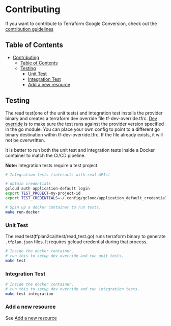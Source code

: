# Contributing

If you want to contribute to Terraform Google Conversion, check out the
[contribution guidelines](../../CONTRIBUTING.md)

## Table of Contents

- [Contributing](#contributing)
  - [Table of Contents](#table-of-contents)
  - [Testing](#testing)
    - [Unit Test](#unit-test)
    - [Integration Test](#integration-test)
    - [Add a new resource](#add-a-new-resource)

## Testing

The read test(one of the unit tests) and integration test installs the provider
binary and creates a terraform dev override file tf-dev-override.tfrc.
[Dev override](https://googlecloudplatform.github.io/magic-modules/develop/run-tests/#optional-test-manually)
is to make sure the test runs against the provider version specified in the go
module. You can place your own config to point to a different go binary
destination within tf-dev-override.tfrc. If the file already exists, it will not
be overwritten.

It is better to run both the unit test and integration tests inside a Docker
container to match the CI/CD pipeline.

**Note:** Integration tests require a test project.

```bash
# Integration tests (interacts with real APIs)

# obtain credentials
gcloud auth application-default login
export TEST_PROJECT=my-project-id
export TEST_CREDENTIALS=~/.config/gcloud/application_default_credentials.json

# Spin up a docker container to run tests.
make run-docker
```

### Unit Test

The read test(tfplan2cai/test/read_test.go) runs terraform binary to generate
`.tfplan.json` files. It requires gcloud credential during that process.

```bash
# Inside the docker container,
# run this to setup dev override and run unit tests.
make test
```

### Integration Test

```bash
# Inside the docker container,
# run this to setup dev override and run integration tests.
make test-integration
```

### Add a new resource

See [Add a new resource](./add_new_resource.md)
